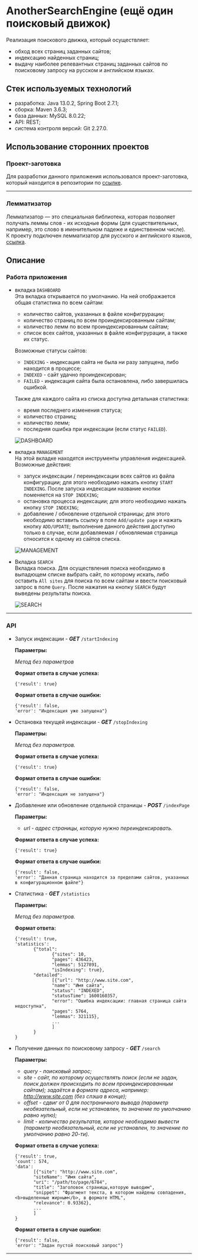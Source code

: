 #  AnotherSearchEngine (ещё один поисковый движок)

Реализация поискового движка, который осуществляет:  
-  обход всех страниц заданных сайтов;
-  индексацию найденных страниц;
-  выдачу наиболее релевантных страниц заданных сайтов по поисковому запросу на русском и английском языках.

##  Стек используемых технологий  
-  разработка: Java 13.0.2, Spring Boot 2.7.1;  
-  сборка: Maven 3.6.3;  
-  база данных: MySQL 8.0.22;  
-  API: REST;  
-  система контроля версий: Git 2.27.0.

##  Использование сторонних проектов  

###  Проект-заготовка  
Для разработки данного приложения использовался проект-заготовка, который находится в репозитории по [ссылке](https://github.com/sortedmap/searchengine).

---  

###  Лемматизатор  
Лемматизатор — это специальная библиотека, которая позволяет получать леммы слов - их исходные формы (для существительных, например, это слово в именительном падеже и единственном числе).  
К проекту подключен лемматизатор для русского и английского языков, [ссылка](https://github.com/AKuznetsov/russianmorphology).  

##  Описание  

###  Работа приложения  

-  вкладка `DASHBOARD`  
Эта вкладка открывается по умолчанию. На ней отображается общая статистика по всем сайтам:  

   -  количество сайтов, указанных в файле конфигрурации;  
   -  количество страниц по всем проиндексированным сайтам;  
   -  количество лемм по всем проиндексированным сайтам;  
   -  список всех сайтов, указанных в файле конфигрурации, а также их статус.  

   Возможные статусы сайтов:

   -  `INDEXING` - индексация сайта не была ни разу запущена, либо находится в процессе;  
   -  `INDEXED` - сайт удачно проиндексирован;  
   -  `FAILED` - индексация сайта была остановлена, либо завершилась ошибкой.  
      
   Также для каждого сайта из списка доступна детальная статистика:  
   
   -  время последнего изменения статуса;  
   -  количество страниц;
   -  количество лемм;  
   -  последняя ошибка при индексации (если статус `FAILED`).

   ![DASHBOARD](/images/Dashboard.png)

-  вкладка `MANAGEMENT`  
На этой вкладке находятся инструменты управления индексацией.  
Возможные действия:  

   -  запуск индексации / переиндексации всех сайтов из файла конфигурации; для этого необходимо нажать кнопку `START INDEXING`. После запуска индексации название кнопки поменяется на `STOP INDEXING`;  
   -  остановка процесса индексации; для этого необходимо нажать кнопку `STOP INDEXING`;  
   -  добавление / обновление отдельной страницы; для этого необходимо вставить ссылку в поле `Add/update page` и нажать кнопку `ADD/UPDATE`; выполнение данного действия доступно только в случае, если добавляемая / обновляемая страница относится к одному из сайтов списка.

   ![MANAGEMENT](/images/Management.png)


-  Вкладка `SEARCH`  
Вкладка поиска. Для осуществления поиска необходимо в выпадющем списке выбрать сайт, по которому искать, либо оставить `All sites` для поиска по всем сайтам и ввести поисковый запрос в поле `Query`. После нажатия на кнопку `SEARCH` будут выведены результаты поиска.  

   ![SEARCH](/images/Search.png)

---


###  API

-  Запуск индексации - ***GET*** `/startIndexing`  
   
   **Параметры:**
  
   *Метод без параметров*  
   
   **Формат ответа в случае успеха:**  

       {'result': true}
        
   **Формат ответа в случае ошибки:**  

       {'result': false,
       'error': "Индексация уже запущена"}

-  Остановка текущей индексации - ***GET*** `/stopIndexing`
   
   **Параметры:**
   
   *Метод без параметров.*
   
   **Формат ответа в случае успеха:**  

       {'result': true}

   **Формат ответа в случае ошибки:**  

       {'result': false,
       'error': "Индексация не запущена"}

-  Добавление или обновление отдельной страницы - ***POST*** `/indexPage`
   
   **Параметры:**
   
   -  *url - адрес страницы, которую нужно переиндексировать.*  

   **Формат ответа в случае успеха:**  

       {'result': true}

   **Формат ответа в случае ошибки:**  

       {'result': false,
       'error': "Данная страница находится за пределами сайтов, указанных в конфигурационном файле"}

-  Статистика - ***GET*** `/statistics`
   
   **Параметры:**
   
   *Метод без параметров.*
   
   **Формат ответа:**  

       {'result': true,
       'statistics':
              {"total":
                     {"sites": 10,
                     "pages": 436423,
                     "lemmas": 5127891,
                     "isIndexing": true},
              "detailed":
                     [{"url": "http://www.site.com",
                     "name": "Имя сайта",
                     "status": "INDEXED",
                     "statusTime": 1600160357,
                     "error": "Ошибка индексации: главная страница сайта недоступна",
                     "pages": 5764,
                     "lemmas": 321115},
                     ...
                     ]
              }
       }

-  Получение данных по поисковому запросу - ***GET*** `/search`
   
   **Параметры:**
   
   -  *query - поисковый запрос;*  
   -  *site - сайт, по которому осуществлять поиск (если не задан, поиск должен происходить по всем проиндексированным сайтам); задаётся в формате адреса, например: http://www.site.com (без слэша в конце);*  
   -  *offset - сдвиг от 0 для постраничного вывода (параметр необязательный, если не установлен, то значение по умолчанию равно нулю);*  
   -  *limit - количество результатов, которое необходимо вывести (параметр необязательный, если не установлен, то значение по умолчанию равно 20-ти).*  
   
   **Формат ответа в случае успеха:**   

       {'result': true,
       'count': 574,
       'data':
              [{"site": "http://www.site.com",
              "siteName": "Имя сайта",
              "uri": "/path/to/page/6784",
              "title": "Заголовок страницы,которую выводим",
              "snippet": "Фрагмент текста, в котором найдены совпадения, <b>выделенные жирным</b>, в формате HTML",
              "relevance": 0.93362},
              ...
              ]
       }

   **Формат ответа в случае ошибки:**  

       {'result': false,
       'error': "Задан пустой поисковый запрос"}

---  

